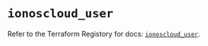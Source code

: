 # `ionoscloud_user`

Refer to the Terraform Registory for docs: [`ionoscloud_user`](https://www.terraform.io/docs/providers/ionoscloud/r/user).
